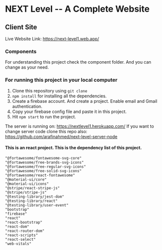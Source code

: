 # NEXT Level -- A Complete Website
## Client Site
Live Website Link: https://next-level1.web.app/

### Components
For understanding this project check the component folder. And you can change as your need.

### For running this project in your local computer
1. Clone this repository using `git clone`
2. `npm install` for installing all the dependencies. 
3. Create a firebase account. And create a project. Enable email and Gmail authentication. 
4. Copy your firebase config file and paste it in this project. 
5. Hit `npm start` to run the project. 

The server is running on: https://nextlevel1.herokuapp.com/
If you want to change server code clone this repo also: https://github.com/arafinahmed/next-level-server-node



#### This is an react project. This is the dependency list of this project. 
    "@fortawesome/fontawesome-svg-core" 
    "@fortawesome/free-brands-svg-icons" 
    "@fortawesome/free-regular-svg-icons"
    "@fortawesome/free-solid-svg-icons" 
    "@fortawesome/react-fontawesome" 
    "@material-ui/core" 
    "@material-ui/icons" 
    "@stripe/react-stripe-js"
    "@stripe/stripe-js" 
    "@testing-library/jest-dom"
    "@testing-library/react" 
    "@testing-library/user-event" 
    "bootstrap"
    "firebase"
    "react"
    "react-bootstrap"
    "react-dom"
    "react-router-dom"
    "react-scripts"
    "react-select"
    "web-vitals"
